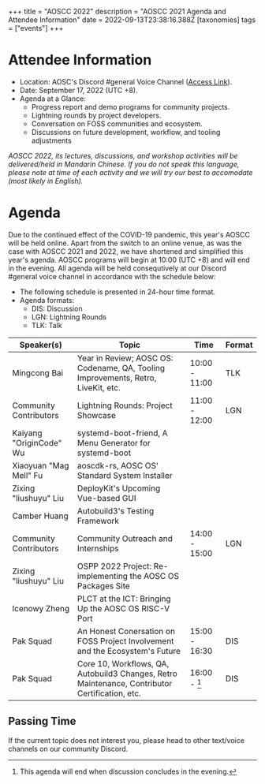 +++
title = "AOSCC 2022"
description = "AOSCC 2021 Agenda and Attendee Information"
date = 2022-09-13T23:38:16.388Z
[taxonomies]
tags = ["events"]
+++

# Attendee Information

- Location: AOSC's Discord #general Voice Channel ([Access Link](https://discord.gg/VYPHgt9)).
- Date: September 17, 2022 (UTC +8).
- Agenda at a Glance:
	- Progress report and demo programs for community projects.
	- Lightning rounds by project developers.
	- Conversation on FOSS communities and ecosystem.
	- Discussions on future development, workflow, and tooling adjustments

*AOSCC 2022, its lectures, discussions, and workshop activities will be delivered/held in Mandarin Chinese. If you do not speak this language, please note at time of each activity and we will try our best to accomodate (most likely in English).*

# Agenda

Due to the continued effect of the COVID-19 pandemic, this year's AOSCC will be held online. Apart from the switch to an online venue, as was the case with AOSCC 2021 and 2022, we have shortened and simplified this year's agenda. AOSCC programs will begin at 10:00 (UTC +8) and will end in the evening. All agenda will be held consequtively at our Discord #general voice channel in accordance with the schedule below:

- The following schedule is presented in 24-hour time format.
- Agenda formats:
	- DIS: Discussion
	- LGN: Lightning Rounds
	- TLK: Talk

| Speaker(s)              | Topic                                                                                                  | Time          | Format |
|-------------------------|--------------------------------------------------------------------------------------------------------|---------------|--------|
| Mingcong Bai            | Year in Review; AOSC OS: Codename, QA, Tooling Improvements, Retro, LiveKit, etc.                      | 10:00 - 11:00 | TLK    |
| Community Contributors  | Lightning Rounds: Project Showcase                                                                     | 11:00 - 12:00 | LGN    |
| Kaiyang "OriginCode" Wu | systemd-boot-friend, A Menu Generator for systemd-boot                                                 |               |        |
| Xiaoyuan "Mag Mell" Fu  | aoscdk-rs, AOSC OS' Standard System Installer                                                          |               |        |
| Zixing "liushuyu" Liu   | DeployKit's Upcoming Vue-based GUI                                                                     |               |        |
| Camber Huang            | Autobuild3's Testing Framework                                                                         |               |        |
| Community Contributors  | Community Outreach and Internships                                                                     | 14:00 - 15:00 | LGN    |
| Zixing "liushuyu" Liu   | OSPP 2022 Project: Re-implementing the AOSC OS Packages Site                                           |               |        |
| Icenowy Zheng           | PLCT at the ICT: Bringing Up the AOSC OS RISC-V Port                                                   |               |        |
| Pak Squad               | An Honest Conersation on FOSS Project Involvement and the Ecosystem's Future                           | 15:00 - 16:30 | DIS    |
| Pak Squad               | Core 10, Workflows, QA, Autobuild3 Changes, Retro Maintenance, Contributor Certification, etc.         | 16:00 - [^1]  | DIS    |

[^1]: This agenda will end when discussion concludes in the evening.

## Passing Time

If the current topic does not interest you, please head to other text/voice channels on our community Discord.
